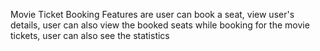 Movie Ticket Booking 
Features are user can book a seat, view user's details, user can also view the booked seats while booking for the movie tickets, user can also see the statistics    
